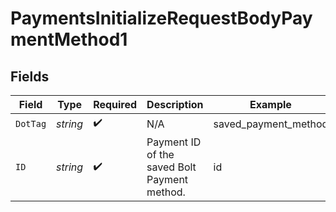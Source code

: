 # PaymentsInitializeRequestBodyPaymentMethod1


## Fields

| Field                                        | Type                                         | Required                                     | Description                                  | Example                                      |
| -------------------------------------------- | -------------------------------------------- | -------------------------------------------- | -------------------------------------------- | -------------------------------------------- |
| `DotTag`                                     | *string*                                     | :heavy_check_mark:                           | N/A                                          | saved_payment_method                         |
| `ID`                                         | *string*                                     | :heavy_check_mark:                           | Payment ID of the saved Bolt Payment method. | id                                           |